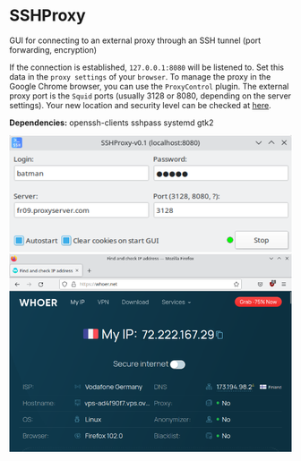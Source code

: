 # SSHProxy
GUI for connecting to an external proxy through an SSH tunnel (port forwarding, encryption)  
  
If the connection is established, `127.0.0.1:8080` will be listened to. Set this data in the `proxy settings` of your `browser`. To manage the proxy in the Google Chrome browser, you can use the `ProxyControl` plugin. The external proxy port is the `Squid` ports (usually 3128 or 8080, depending on the server settings). Your new location and security level can be checked at [here](https://whoer.net).  

**Dependencies:** openssh-clients sshpass systemd gtk2  
  
![](https://github.com/AKotov-dev/SSHProxy/blob/main/ScreenShots/ScreenShot1.png)  
![](https://github.com/AKotov-dev/SSHProxy/blob/main/ScreenShots/ScreenShot2.png)  

